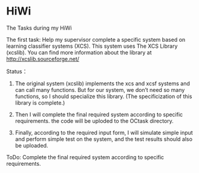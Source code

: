 # HiWi
The Tasks during my HiWi

The first task:
Help my supervisor complete a specific system based on learning classifier systems (XCS). This system uses The XCS Library (xcslib). You can find more information about the library at http://xcslib.sourceforge.net/

Status：
1. The original system (xcslib) implements the xcs and xcsf systems and can call many functions. But for our system, we don’t need so many functions, so I should specialize this library. (The specificization of this library is complete.)

2. Then I will complete the final required system according to specific requirements. the code will be uploded to the OCtask directory. 

3. Finally, according to the required input form, I will simulate simple input and perform simple test on the system, and the test results should also be uploaded.

ToDo:
Complete the final required system according to specific requirements.
